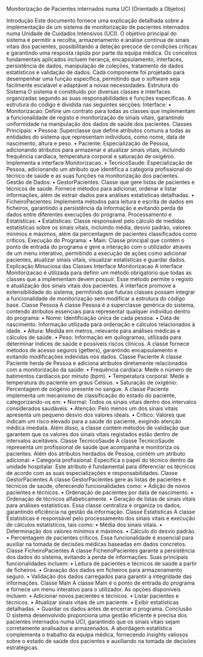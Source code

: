 Monitorização de Pacientes internados numa UCI (Orientado a Objetos)

Introdução
Este documento fornece uma explicação detalhada sobre a implementação de um sistema de monitorização de pacientes internados numa Unidade de Cuidados Intensivos (UCI). O objetivo principal do sistema é permitir a recolha, armazenamento e análise contínua de sinais vitais dos pacientes, possibilitando a deteção precoce de condições críticas e garantindo uma resposta rápida por parte da equipa médica.
Os conceitos fundamentais aplicados incluem herança, encapsulamento, interfaces, persistência de dados, manipulação de coleções, tratamento de dados estatísticos e validação de dados. Cada componente foi projetado para desempenhar uma função específica, permitindo que o software seja facilmente escalável e adaptável a novas necessidades.
Estrutura do Sistema
O sistema é constituído por diversas classes e interfaces organizadas segundo as suas responsabilidades e funções específicas. A estrutura do código é dividida nas seguintes secções:
Interface:
•	Monitorizacao: Define um contrato para todas as classes que implementam a funcionalidade de registo e monitorização de sinais vitais, garantindo uniformidade na manipulação dos dados de saúde dos pacientes.
Classes Principais:
•	Pessoa: Superclasse que define atributos comuns a todas as entidades do sistema que representam indivíduos, como nome, data de nascimento, altura e peso.
•	Paciente: Especialização de Pessoa, adicionando atributos para armazenar e atualizar sinais vitais, incluindo frequência cardíaca, temperatura corporal e saturação de oxigénio. Implementa a interface Monitorizacao.
•	TecnicoSaude: Especialização de Pessoa, adicionando um atributo que identifica a categoria profissional do técnico de saúde e as suas funções na monitorização dos pacientes.
Gestão de Dados:
•	GestorPacientes: Classe que gere listas de pacientes e técnicos de saúde. Fornece métodos para adicionar, ordenar e listar informações, além de extrair dados para análises estatísticas detalhadas.
•	FicheiroPacientes: Implementa métodos para leitura e escrita de dados em ficheiros, garantindo a persistência da informação e evitando perda de dados entre diferentes execuções do programa.
Processamento e Estatísticas:
•	Estatisticas: Classe responsável pelo cálculo de medidas estatísticas sobre os sinais vitais, incluindo média, desvio padrão, valores mínimos e máximos, além da percentagem de pacientes classificados como críticos.
Execução do Programa:
•	Main: Classe principal que contém o ponto de entrada do programa e gere a interação com o utilizador através de um menu interativo, permitindo a execução de ações como adicionar pacientes, atualizar sinais vitais, visualizar estatísticas e guardar dados.
Explicação Minuciosa das Classes
Interface Monitorizacao
A interface Monitorizacao é utilizada para definir um método obrigatório que todas as classes que a implementam devem possuir. Esse método permite o registo e atualização dos sinais vitais dos pacientes. A interface promove a extensibilidade do sistema, permitindo que futuras classes possam integrar a funcionalidade de monitorização sem modificar a estrutura do código base.
Classe Pessoa
A classe Pessoa é a superclasse genérica do sistema, contendo atributos essenciais para representar qualquer indivíduo dentro do programa:
•	Nome: Identificação única de cada pessoa.
•	Data de nascimento: Informação utilizada para ordenação e cálculos relacionados à idade.
•	Altura: Medida em metros, relevante para análises médicas e cálculos de saúde.
•	Peso: Informação em quilogramas, utilizada para determinar índices de saúde e possíveis riscos clínicos.
A classe fornece métodos de acesso seguros (getters), garantindo encapsulamento e evitando modificações indevidas nos dados.
Classe Paciente
A classe Paciente herda de Pessoa e adiciona atributos diretamente relacionados com a monitorização da saúde:
•	Frequência cardíaca: Mede o número de batimentos cardíacos por minuto (bpm).
•	Temperatura corporal: Mede a temperatura do paciente em graus Celsius.
•	Saturação de oxigénio: Percentagem de oxigénio presente no sangue.
A classe Paciente implementa um mecanismo de classificação do estado do paciente, categorizando-os em:
•	Normal: Todos os sinais vitais dentro dos intervalos considerados saudáveis.
•	Atenção: Pelo menos um dos sinais vitais apresenta um pequeno desvio dos valores ideais.
•	Crítico: Valores que indicam um risco elevado para a saúde do paciente, exigindo atenção médica imediata.
Além disso, a classe contém métodos de validação que garantem que os valores dos sinais vitais registados estão dentro de intervalos aceitáveis.
Classe TecnicoSaude
A classe TecnicoSaude representa um profissional de saúde que acompanha e monitoriza os pacientes. Além dos atributos herdados de Pessoa, contém um atributo adicional:
•	Categoria profissional: Especifica o papel do técnico dentro da unidade hospitalar.
Este atributo é fundamental para diferenciar os técnicos de acordo com as suas especializações e responsabilidades.
Classe GestorPacientes
A classe GestorPacientes gere as listas de pacientes e técnicos de saúde, oferecendo funcionalidades como:
•	Adição de novos pacientes e técnicos.
•	Ordenação de pacientes por data de nascimento.
•	Ordenação de técnicos alfabeticamente.
•	Geração de listas de sinais vitais para análises estatísticas.
Essa classe centraliza e organiza os dados, garantindo eficiência na gestão da informação.
Classe Estatisticas
A classe Estatisticas é responsável pelo processamento dos sinais vitais e execução de cálculos estatísticos, tais como:
•	Média dos sinais vitais.
•	Determinação dos valores mínimos e máximos.
•	Cálculo do desvio padrão.
•	Percentagem de pacientes críticos.
Essa funcionalidade é essencial para auxiliar na tomada de decisões médicas baseadas em dados concretos.
Classe FicheiroPacientes
A classe FicheiroPacientes garante a persistência dos dados do sistema, evitando a perda de informações. Suas principais funcionalidades incluem:
•	Leitura de pacientes e técnicos de saúde a partir de ficheiros.
•	Gravação dos dados em ficheiros para armazenamento seguro.
•	Validação dos dados carregados para garantir a integridade das informações.
Classe Main
A classe Main é o ponto de entrada do programa e fornece um menu interativo para o utilizador. As opções disponíveis incluem:
•	Adicionar novos pacientes e técnicos.
•	Listar pacientes e técnicos.
•	Atualizar sinais vitais de um paciente.
•	Exibir estatísticas detalhadas.
•	Guardar os dados antes de encerrar o programa.
Conclusão
O sistema desenvolvido proporciona uma gestão eficiente e precisa dos pacientes internados numa UCI, garantindo que os sinais vitais sejam corretamente analisados e armazenados. A abordagem estatística complementa o trabalho da equipa médica, fornecendo insights valiosos sobre o estado de saúde dos pacientes e auxiliando na tomada de decisões estratégicas.
